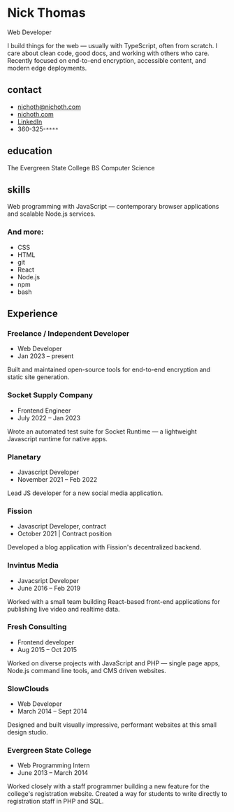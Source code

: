 # Nick Thomas
Web Developer

<p class="intro">
    I build things for the web &mdash; usually with TypeScript, often
    from scratch. I care about clean code, good docs, and working with
    others who care.  Recently focused on end-to-end encryption,
    accessible content, and modern edge deployments.
</p>

<div class="col-left">

## contact
* nichoth@nichoth.com
* [nichoth.com](https://nichoth.com/)
* [LinkedIn](https://www.linkedin.com/in/nichoth/)
* 360-325-`****`

## education
The Evergreen State College
BS Computer Science

## skills
Web programming with JavaScript &mdash; contemporary browser applications and
scalable Node.js services.

### And more:
* CSS
* HTML
* git
* React
* Node.js
* npm
* bash
</div>

<div class="col-right">

## Experience

### Freelance / Independent Developer
* Web Developer
* Jan 2023 &ndash; present

Built and maintained open-source tools for
end-to-end encryption and static site generation.

### Socket Supply Company
* Frontend Engineer
* July 2022 &ndash; Jan 2023

Wrote an automated test suite for Socket Runtime &mdash;
a lightweight Javascript runtime for native apps.

### Planetary
* Javascript Developer
* November 2021 &ndash; Feb 2022

Lead JS developer for a new social media application.

### Fission
* Javascript Developer, contract
* October 2021 | Contract position

Developed a blog application with Fission's
decentralized backend.

### Invintus Media
* Javacsript Developer
* June 2016 &ndash; Feb 2019

Worked with a small team building React-based front-end applications for
publishing live video and realtime data.

### Fresh Consulting
* Frontend developer
* Aug 2015 &ndash; Oct 2015

Worked on diverse projects with JavaScript and
PHP &mdash; single page apps, Node.js command line tools, and CMS driven
websites.

### SlowClouds
* Web Developer
* March 2014 &ndash; Sept 2014

Designed and built visually impressive, performant websites at this small
design studio.

### Evergreen State College
* Web Programming Intern
* June 2013 &ndash; March 2014

Worked closely with a staff programmer building a new feature for the
college's registration website. Created a way for students to write directly
to registration staff in PHP and SQL.
</div>
